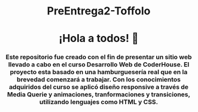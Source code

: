 <div>
    <h1 align="center">PreEntrega2-Toffolo</h1>
</div>
<div id="header" align="center">
     <h1 align="center"> ¡Hola a todos! 👋 </h1>
     <h3 align="center"> Este repositorio fue creado con el fin de presentar un sitio web llevado a cabo en el curso Desarrollo Web de CoderHouse. El proyecto esta basado en una hamburguesería real que en la brevedad comenzará a trabajar. Con los conocimientos adquiridos del curso se aplicó diseño responsive a través de Media Querie y animaciones, tranformaciones y transiciones, utilizando lenguajes como HTML y CSS. </h3>
</div> 

</div>
